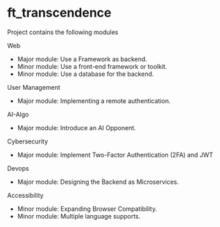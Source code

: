 # ft_transcendence

Project contains the following modules

Web
- Major module: Use a Framework as backend.
- Minor module: Use a front-end framework or toolkit.
- Minor module: Use a database for the backend.

User Management
- Major module: Implementing a remote authentication.

AI-Algo
- Major module: Introduce an AI Opponent.

Cybersecurity
- Major module: Implement Two-Factor Authentication (2FA) and JWT

Devops
- Major module: Designing the Backend as Microservices.

Accessibility
- Minor module: Expanding Browser Compatibility.
- Minor module: Multiple language supports.
